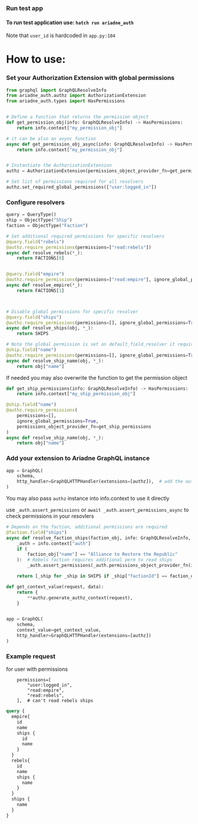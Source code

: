 ### Run test app 

#### To run test application use: `hatch run ariadne_auth`
Note that `user_id` is hardcoded in `app.py:104`


# How to use:

### Set your Authorization Extension with global permissions

```python
from graphql import GraphQLResolveInfo
from ariadne_auth.authz import AuthorizationExtension
from ariadne_auth.types import HasPermissions


# Define a function that returns the permission object
def get_permission_obj(info: GraphQLResolveInfo) -> HasPermissions:
    return info.context["my_permission_obj"]

# it can be also an async function
async def get_permission_obj_async(info: GraphQLResolveInfo) -> HasPermissions:
    return info.context["my_permission_obj"]


# Instantiate the AuthorizationExtension
authz = AuthorizationExtension(permissions_object_provider_fn=get_permission_obj)

# Set list of permissions required for all resolvers 
authz.set_required_global_permissions(["user:logged_in"])
```


### Configure resolvers
```python
query = QueryType()
ship = ObjectType("Ship")
faction = ObjectType("Faction")

# Set additional required permissions for specific resolvers
@query.field("rebels")
@authz.require_permissions(permissions=["read:rebels"])
async def resolve_rebels(*_):
    return FACTIONS[0]


@query.field("empire")
@authz.require_permissions(permissions=["read:empire"], ignore_global_permissions=False)
async def resolve_empire(*_):
    return FACTIONS[1]



# Disable global permissions for specific resolver
@query.field("ships")
@authz.require_permissions(permissions=[], ignore_global_permissions=True)
async def resolve_ships(obj, *_):
    return SHIPS

# Note the global permission is set on default_field_resolver it requires to disable permissions explicity
@ship.field("name")
@authz.require_permissions(permissions=[], ignore_global_permissions=True)
async def resolve_ship_name(obj, *_):
    return obj["name"]
```

If needed you may also overwrite the function to get the permission object
```python
def get_ship_permissions(info: GraphQLResolveInfo) -> HasPermissions:
    return info.context["my_ship_permission_obj"]

@ship.field("name")
@authz.require_permissions(
    permissions=[],
    ignore_global_permissions=True,
    permissions_object_provider_fn=get_ship_permissions
)
async def resolve_ship_name(obj, *_):
    return obj["name"]

```


### Add your extension to Ariadne GraphQL instance
```python
app = GraphQL(
    schema,
    http_handler=GraphQLHTTPHandler(extensions=[authz]),  # add the authz extension
)
```
 
You may also pass `authz` instance into info.context to use it directly 

use `_auth.assert_permissions` or `await _auth.assert_permissions_async` to check permissions in your resovlers
```python
# Depends on the faction, additional permissions are required
@faction.field("ships")
async def resolve_faction_ships(faction_obj, info: GraphQLResolveInfo, *_):
    _auth = info.context["auth"]
    if (
        faction_obj["name"] == "Alliance to Restore the Republic"
    ):  # Rebels faction requires additional perm to read ships
        _auth.assert_permissions(_auth.permissions_object_provider_fn(info), ["read:ships"])

    return [_ship for _ship in SHIPS if _ship["factionId"] == faction_obj["id"]]

def get_context_value(request, data):
    return {
        **authz.generate_authz_context(request),
    }


app = GraphQL(
    schema,
    context_value=get_context_value,
    http_handler=GraphQLHTTPHandler(extensions=[authz])
)
```



### Example request
for user with permissions
```
    permissions=[
        "user:logged_in",
        "read:empire",
        "read:rebels",
    ],  # can't read rebels ships
```
```graphql
query {
  empire{
    id
    name
    ships {
      id
      name
    }
  }
  rebels{
    id
    name
    ships {
      name
    }
  }
  ships {
    name
  }
}
```



